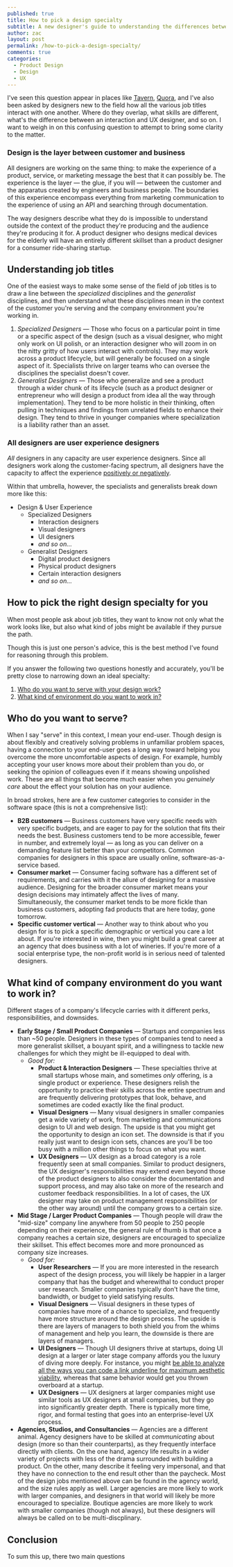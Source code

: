 ```yaml
---
published: true
title: How to pick a design specialty
subtitle: A new designer's guide to understanding the differences between job titles in the design industry
author: zac
layout: post
permalink: /how-to-pick-a-design-specialty/
comments: true
categories:
  - Product Design
  - Design
  - UX
---
```


I've seen this question appear in places like <a href="http://zurb.com/tavern">Tavern</a>, <a href="https://www.quora.com/Whats-the-difference-between-a-product-manager-and-a-product-designer">Quora</a>, and I've also been asked by designers new to the field how all the various job titles interact with one another. Where do they overlap, what skills are different, what's the difference between an interaction and UX designer, and so on. I want to weigh in on this confusing question to attempt to bring some clarity to the matter.

### Design is the layer between customer and business

All designers are working on the same thing: to make the experience of a product, service, or marketing message the best that it can possibly be. The experience is the layer — the glue, if you will — between the customer and the apparatus created by engineers and business people. The boundaries of this experience encompass everything from marketing communication to the experience of using an API and searching through documentation.

The way designers describe what they do is impossible to understand outside the context of the product they're producing and the audience they're producing it for. A product designer who designs medical devices for the elderly will have an entirely different skillset than a product designer for a consumer ride-sharing startup.

## Understanding job titles

One of the easiest ways to make some sense of the field of job titles is to draw a line between the *specialized* disciplines and the *generalist* disciplines, and then understand what these disciplines mean in the context of the customer you're serving and the company environment you're working in.

<!-- more -->
<div class="anchor-offset" id="more"></div>

1. *Specialized Designers* — Those who focus on a particular point in time or a specific aspect of the design (such as a visual designer, who might only work on UI polish, or an interaction designer who will zoom in on the nitty gritty of how users interact with controls). They may work across a product lifecycle, but will generally be focused on a single aspect of it. Specialists thrive on larger teams who can oversee the disciplines the specialist doesn't cover.
2. *Generalist Designers* — Those who generalize and see a product through a wider chunk of its lifecycle (such as a product designer or entrepreneur who will design a product from idea all the way through implementation). They tend to be more holistic in their thinking, often pulling in techniques and findings from unrelated fields to enhance their design. They tend to thrive in younger companies where specialization is a liability rather than an asset.


### All designers are user experience designers

_All_ designers in any capacity are user experience designers. Since all designers work along the customer-facing spectrum, all designers have the capacity to affect the experience <a href="/ten-million-smiles/">positively or negatively</a>.

Within that umbrella, however, the specialists and generalists break down more like this:

* Design &amp; User Experience
  * Specialized Designers
    * Interaction designers
    * Visual designers
    * UI designers
    * _and so on&hellip;_
  * Generalist Designers
    * Digital product designers
    * Physical product designers
    * Certain interaction designers
    * _and so on&hellip;_

## How to pick the right design specialty for you

When most people ask about job titles, they want to know not only what the work looks like, but also what kind of jobs might be available if they pursue the path.

Though this is just one person's advice, this is the best method I've found for reasoning through this problem.

If you answer the following two questions honestly and accurately, you'll be pretty close to narrowing down an ideal specialty:

1. <a href="#who-do-you-want-to-serve">Who do you want to serve with your design work?</a>
2. <a href="#what-kind-of-company-environment-do-you-want-to-work-in">What kind of environment do you want to work in?</a>

## Who do you want to serve?

When I say "serve" in this context, I mean your end-user. Though design is about flexibly and creatively solving problems in unfamiliar problem spaces, having a connection to your end-user goes a long way toward helping you overcome the more uncomfortable aspects of design. For example, humbly accepting your user knows more about their problem than you do, or seeking the opinion of colleagues even if it means showing unpolished work. These are all things that become much easier when you _genuinely care_ about the effect your solution has on your audience.

In broad strokes, here are a few customer categories to consider in the software space (this is not a comprehensive list):

* **B2B customers** — Business customers have very specific needs with very specific budgets, and are eager to pay for the solution that fits their needs the best. Business customers tend to be more accessible, fewer in number, and extremely loyal — as long as you can deliver on a demanding feature list better than your competitors. Common companies for designers in this space are usually online, software-as-a-service based.
* **Consumer market** — Consumer facing software has a different set of requirements, and carries with it the allure of designing for a massive audience. Designing for the broader consumer market means your design decisions may intimately affect the lives of many. Simultaneously, the consumer market tends to be more fickle than business customers, adopting fad products that are here today, gone tomorrow.
* **Specific customer vertical** — Another way to think about who you design for is to pick a specific demographic or vertical you care a lot about. If you're interested in wine, then you might build a great career at an agency that does business with a lot of wineries. If you're more of a social enterprise type, the non-profit world is in serious need of talented designers.

## What kind of company environment do you want to work in?

Different stages of a company's lifecycle carries with it different perks, responsibilities, and downsides.

* **Early Stage / Small Product Companies** — Startups and companies less than ~50 people. Designers in these types of companies tend to need a more generalist skillset, a bouyant spirit, and a willingness to tackle new challenges for which they might be ill-equipped to deal with.
  * *Good for:*
    * **Product & Interaction Designers** — These specialties thrive at small startups whose main, and sometimes _only_ offering, is a single product or experience. These designers relish the opportunity to practice their skills across the entire spectrum and are frequently delivering prototypes that look, behave, and sometimes are coded exactly like the final product.
    * **Visual Designers** — Many visual designers in smaller companies get a wide variety of work, from marketing and communications design to UI and web design. The upside is that you might get the opportunity to design an icon set. The downside is that if you really just want to design icon sets, chances are you'll be too busy with a million other things to focus on what you want.
    * **UX Designers** — UX design as a broad category is a role frequently seen at small companies. Similar to product designers, the UX designer's responsibilities may extend even beyond those of the product designers to also consider the documentation and support process, and may also take on more of the research and customer feedback responsibilities. In a lot of cases, the UX designer may take on product management responsibilities (or the other way around) until the company grows to a certain size.
* **Mid Stage / Larger Product Companies** — Though people will draw the "mid-size" company line anywhere from 50 people to 250 people depending on their experience, the general rule of thumb is that once a company reaches a certain size, designers are encouraged to specialize their skillset. This effect becomes more and more pronounced as company size increases.
  * *Good for:*
    * **User Researchers** — If you are more interested in the research aspect of the design process, you will likely be happier in a larger company that has the budget and wherewithal to conduct proper user research. Smaller companies typically don't have the time, bandwidth, or budget to yield satisfying results.
    * **Visual Designers** — Visual designers in these types of companies have more of a chance to specialize, and frequently have more structure around the design process. The upside is there are layers of managers to both shield you from the whims of management and help you learn, the downside is there are layers of managers.
    * **UI Designers** — Though UI designers thrive at startups, doing UI design at a larger or later stage company affords you the luxury of diving more deeply. For instance, you might <a href="https://medium.com/designing-medium/crafting-link-underlines-on-medium-7c03a9274f9">be able to analyze all the ways you can code a link underline for maximum aesthetic viability</a>, whereas that same behavior would get you thrown overboard at a startup.
    * **UX Designers** — UX designers at larger companies might use similar tools as UX designers at small companies, but they go into significantly greater depth. There is typically more time, rigor, and formal testing that goes into an enterprise-level UX process.
* **Agencies, Studios, and Consultancies** — Agencies are a different animal. Agency designers have to be skilled at _communicating_ about design (more so than their counterparts), as they frequently interface directly with clients. On the one hand, agency life results in a wider variety of projects with less of the drama surrounded with building a product. On the other, many describe it feeling very impersonal, and that they have no connection to the end result other than the paycheck. Most of the design jobs mentioned above can be found in the agency world, and the size rules apply as well. Larger agencies are more likely to work with larger companies, and designers in that world will likely be more encouraged to specialize. Boutique agencies are more likely to work with smaller companies (though not always), but these designers will always be called on to be multi-discplinary.

## Conclusion

To sum this up, there two main questions
